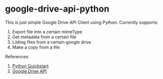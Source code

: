 # google-drive-api-python

This is just simple Google Drive API Client using Python. Currently supports:

1. Export file into a certain mimeType
2. Get metadata from a certain file
3. Listing files from a certain google drive
4. Make a copy from a file

References:

1. [Python Quickstart](https://developers.google.com/drive/api/v3/quickstart/python)
2. [Google Drive API](https://developers.google.com/drive/api/v3/reference)